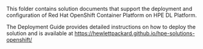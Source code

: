 This folder contains solution documents that support the deployment and configuration of Red Hat OpenShift Container Platform on HPE DL Platform.

The Deployment Guide provides detailed instructions on how to deploy the solution and is available at https://hewlettpackard.github.io/hpe-solutions-openshift/
